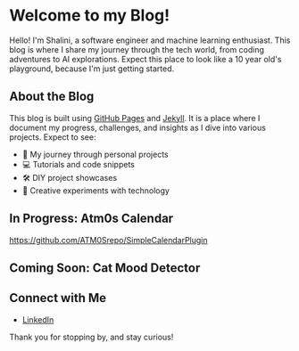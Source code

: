 # Welcome to my Blog!

Hello! I'm Shalini, a software engineer and machine learning enthusiast. This blog is where I share my journey through the tech world, from coding adventures to AI explorations. Expect this place to look like a 10 year old's playground, because I'm just getting started.

## About the Blog

This blog is built using [GitHub Pages](https://pages.github.com/) and [Jekyll](https://jekyllrb.com/). It is a place where I document my progress, challenges, and insights as I dive into various projects. Expect to see:

- 🧠 My journey through personal projects
- 💻 Tutorials and code snippets
- 🛠️ DIY project showcases
- 🎨 Creative experiments with technology

## In Progress: Atm0s Calendar
https://github.com/ATM0Srepo/SimpleCalendarPlugin

## Coming Soon: Cat Mood Detector

## Connect with Me

- [LinkedIn](https://www.linkedin.com/in/shaliniroy8)

Thank you for stopping by, and stay curious!
